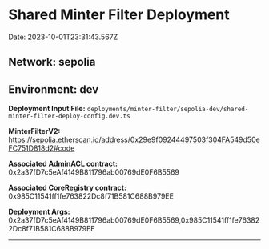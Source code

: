
# Shared Minter Filter Deployment

Date: 2023-10-01T23:31:43.567Z

## **Network:** sepolia

## **Environment:** dev

**Deployment Input File:** `deployments/minter-filter/sepolia-dev/shared-minter-filter-deploy-config.dev.ts`

**MinterFilterV2:** https://sepolia.etherscan.io/address/0x29e9f09244497503f304FA549d50eFC751D818d2#code

**Associated AdminACL contract:** 0x2a37fD7c5eAf4149B811796ab00769dE0F6B5569

**Associated CoreRegistry contract:** 0x985C11541ff1fe763822Dc8f71B581C688B979EE

**Deployment Args:** 0x2a37fD7c5eAf4149B811796ab00769dE0F6B5569,0x985C11541ff1fe763822Dc8f71B581C688B979EE

---

